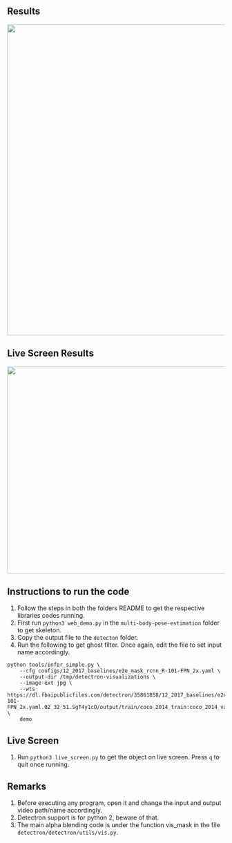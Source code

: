 ## Results

<p align="left">
<img src="https://github.com/PrithviSriram/Body-Pose-Estimation/blob/master/squat_multi.gif", width="720">
</p>

## Live Screen Results

<p align="left">
<img src="https://github.com/PrithviSriram/Body-Pose-Estimation/blob/master/test_2.gif", width="720", height="480">
</p>

## Instructions to run the code
1. Follow the steps in both the folders README to get the respective libraries codes running.
2. First run `python3 web_demo.py` in the `multi-body-pose-estimation` folder to get skeleton. 
3. Copy the output file to the `detecton` folder.
4. Run the following to get ghost filter. Once again, edit the file to set input name accordingly.

```
python tools/infer_simple.py \
    --cfg configs/12_2017_baselines/e2e_mask_rcnn_R-101-FPN_2x.yaml \
    --output-dir /tmp/detectron-visualizations \
    --image-ext jpg \
    --wts https://dl.fbaipublicfiles.com/detectron/35861858/12_2017_baselines/e2e_mask_rcnn_R-101-FPN_2x.yaml.02_32_51.SgT4y1cO/output/train/coco_2014_train:coco_2014_valminusminival/generalized_rcnn/model_final.pkl \
    demo
```
## Live Screen
1. Run `python3 live_screen.py` to get the object on live screen. Press `q` to quit once running.

## Remarks
1. Before executing any program, open it and change the input and output video path/name accordingly.
2. Detectron support is for python 2, beware of that.
3. The main alpha blending code is under the function vis_mask in the file `detectron/detectron/utils/vis.py`. 
